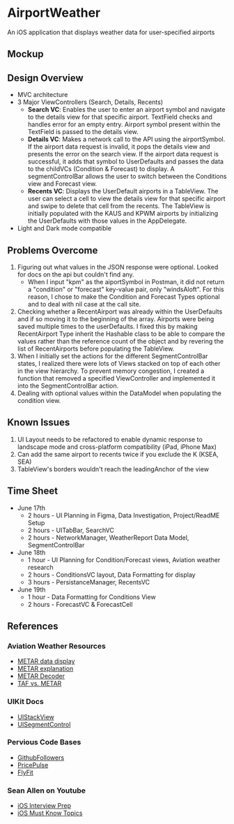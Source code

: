 # AirportWeather
An iOS application that displays weather data for user-specified airports

## Mockup


## Design Overview
- MVC architecture
- 3 Major ViewControllers (Search, Details, Recents)
  - **Search VC**: Enables the user to enter an airport symbol and navigate to the details view for that specific airport. TextField checks and handles error for an empty entry. Airport symbol present within the TextField is passed to the details view.
  - **Details VC**: Makes a network call to the API using the airportSymbol. If the airport data request is invalid, it pops the details view and presents the error on the search view. If the airport data request is successful, it adds that symbol to UserDefaults and passes the data to the childVCs (Condition & Forecast) to display. A segmentControlBar allows the user to switch between the Conditions view and Forecast view.
  - **Recents VC**: Displays the UserDefault airports in a TableView. The user can select a cell to view the details view for that specific airport and swipe to delete that cell from the recents. The TableView is initially populated with the KAUS and KPWM airports by initializing the UserDefaults with those values in the AppDelegate.
- Light and Dark mode compatible

## Problems Overcome
1. Figuring out what values in the JSON response were optional. Looked for docs on the api but couldn't find any.
     - When I input "kpm" as the aiportSymbol in Postman, it did not return a "condition" or "forecast" key-value pair, only "windsAloft". For this reason, I chose to make the Condition and Forecast Types optional and to deal with nil case at the call site.
2. Checking whether a RecentAirport was already within the UserDefaults and if so moving it to the beginning of the array. Airports were being saved multiple times to the userDefaults. I fixed this by making RecentAirport Type inherit the Hashable class to be able to compare the values rather than the reference count of the object and by revering the list of RecentAirports before populating the TableView.
3. When I initially set the actions for the different SegmentControlBar states, I realized there were lots of Views stacked on top of each other in the view hierarchy. To prevent memory congestion, I created a function that removed a specified ViewController and implemented it into the SegmentControlBar action.
4. Dealing with optional values within the DataModel when populating the condition view.

## Known Issues
1. UI Layout needs to be refactored to enable dynamic response to landscape mode and cross-platform compatibility (iPad, iPhone Max)
2. Can add the same airport to recents twice if you exclude the K (KSEA, SEA)
3. TableView's borders wouldn't reach the leadingAnchor of the view

## Time Sheet
- June 17th 
  - 2 hours - UI Planning in Figma, Data Investigation, Project/ReadME Setup
  - 2 hours - UITabBar, SearchVC
  - 2 hours - NetworkManager, WeatherReport Data Model, SegmentControlBar
- June 18th 
  - 1 hour - UI Planning for Condition/Forecast views, Aviation weather research
  - 2 hours - ConditionsVC layout, Data Formatting for display
  - 3 hours - PersistanceManager, RecentsVC
- June 19th
  - 1 hour - Data Formatting for Conditions View
  - 2 hours - ForecastVC & ForecastCell
   
## References
### Aviation Weather Resources
  - [METAR data display](https://aviationweather.gov/data/metar)
  - [METAR explanation](https://learntoflyblog.com/metar-deciphered/)
  - [METAR Decoder](https://www.weather.gov/media/wrh/mesowest/metar_decode_key.pdf)
  - [TAF vs. METAR](https://www.dtn.com/what-is-the-difference-between-metar-and-taf-in-aviation-aviationsentry-airline-edition/#:~:text=To%20put%20it%20simply%2C%20a,conditions%20for%20a%20certain%20period.)

### UIKit Docs
  - [UIStackView](https://developer.apple.com/documentation/uikit/uistackview)
  - [UISegmentControl](https://developer.apple.com/documentation/uikit/uisegmentedcontrol)

### Pervious Code Bases
  - [GithubFollowers](https://github.com/Jake-loranger/GithubFollowers)
  - [PricePulse](https://github.com/Jake-loranger/PricePulse)
  - [FlyFit](https://github.com/22annajohnson/FlyFit)
    
### Sean Allen on Youtube
  - [iOS Interview Prep](https://www.youtube.com/watch?v=JzngncpZLuw)
  - [iOS Must Know Topics](https://www.youtube.com/watch?v=XTAziR-tY-A)
